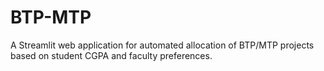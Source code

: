 # BTP-MTP
A Streamlit web application for automated allocation of BTP/MTP projects based on student CGPA and faculty preferences.
